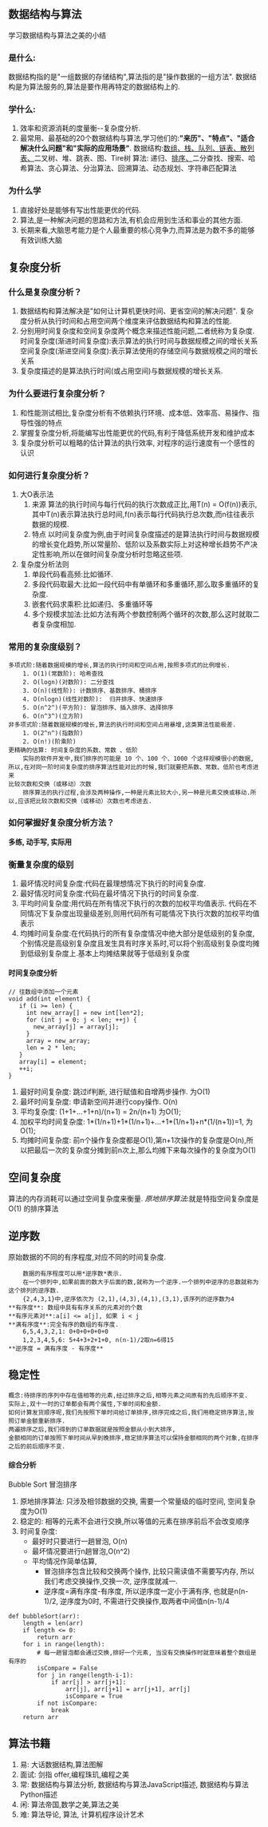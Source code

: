 
## 数据结构与算法
学习数据结构与算法之美的小结
### 是什么:
数据结构指的是"一组数据的存储结构",算法指的是"操作数据的一组方法".
数据结构是为算法服务的,算法是要作用再特定的数据结构上的.
### 学什么:
1. 效率和资源消耗的度量衡--复杂度分析.
2. 最常用、最基础的20个数据结构与算法,学习他们的:**"来历"、"特点"、"适合解决什么问题"和"实际的应用场景"**.
数据结构:[数组、栈、队列、](https://blog.csdn.net/sgs595595/article/details/85717387)[链表、](https://blog.csdn.net/sgs595595/article/details/85039725)[散列表、](https://blog.csdn.net/sgs595595/article/details/84930101)二叉树、堆、跳表、图、Tire树
算法: 递归、[排序、](https://blog.csdn.net/sgs595595/article/details/85605596)二分查找、搜索、哈希算法、贪心算法、分治算法、回溯算法、动态规划、字符串匹配算法
### 为什么学
1. 直接好处是能够有写出性能更优的代码.
2. 算法,是一种解决问题的思路和方法,有机会应用到生活和事业的其他方面.
3. 长期来看,大脑思考能力是个人最重要的核心竞争力,而算法是为数不多的能够有效训练大脑

## 复杂度分析
### 什么是复杂度分析？
1. 数据结构和算法解决是"如何让计算机更快时间、更省空间的解决问题".
    复杂度分析从执行时间和占用空间两个维度来评估数据结构和算法的性能.
2. 分别用时间复杂度和空间复杂度两个概念来描述性能问题,二者统称为复杂度.
    时间复杂度(渐进时间复杂度):表示算法的执行时间与数据规模之间的增长关系
    空间复杂度(渐进空间复杂度):表示算法使用的存储空间与数据规模之间的增长关系
3. 复杂度描述的是算法执行时间(或占用空间)与数据规模的增长关系.
### 为什么要进行复杂度分析？
1. 和性能测试相比,复杂度分析有不依赖执行环境、成本低、效率高、易操作、指导性强的特点
2. 掌握复杂度分析,将能编写出性能更优的代码,有利于降低系统开发和维护成本
3. 复杂度分析可以粗略的估计算法的执行效率, 对程序的运行速度有一个感性的认识
### 如何进行复杂度分析？
1. 大O表示法
    1) 来源
    算法的执行时间与每行代码的执行次数成正比,用T(n) = O(f(n))表示,其中T(n)表示算法执行总时间,f(n)表示每行代码执行总次数,而n往往表示数据的规模.
    2) 特点
    以时间复杂度为例,由于时间复杂度描述的是算法执行时间与数据规模的增长变化趋势,所以常量阶、低阶以及系数实际上对这种增长趋势不产决定性影响,所以在做时间复杂度分析时忽略这些项.
2. 复杂度分析法则
    1. 单段代码看高频:比如循环.
    2. 多段代码取最大:比如一段代码中有单循环和多重循环,那么取多重循环的复杂度.
    3. 嵌套代码求乘积:比如递归、多重循环等
    4. 多个规模求加法:比如方法有两个参数控制两个循环的次数,那么这时就取二者复杂度相加.
### 常用的复杂度级别？
	多项式阶:随着数据规模的增长,算法的执行时间和空间占用,按照多项式的比例增长. 
	    1. O(1)(常数阶): 哈希查找
	    2. O(logn)(对数阶): 二分查找
	    3. O(n)(线性阶): 计数排序、基数排序、桶排序
	    4. O(nlogn)(线性对数阶):  归并排序、快速排序
	    5. O(n^2^)(平方阶): 冒泡排序、插入排序、选择排序
	    6. O(n^3^)(立方阶) 
	非多项式阶:随着数据规模的增长,算法的执行时间和空间占用暴增,这类算法性能极差. 
	    1. O(2^n^)(指数阶)
	    2. O(n!)(阶乘阶)
	更精确的估算: 时间复杂度的系数、常数 、低阶
		实际的软件开发中,我们排序的可能是 10 个、100 个、1000 个这样规模很小的数据,所以,在对同一阶时间复杂度的排序算法性能对比的时候,我们就要把系数、常数、低阶也考虑进来
	比较次数和交换（或移动）次数
		排序算法的执行过程,会涉及两种操作,一种是元素比较大小,另一种是元素交换或移动.所以,应该把比较次数和交换（或移动）次数也考虑进去.     
### 如何掌握好复杂度分析方法？
**多练, 动手写, 实际用**
### 衡量复杂度的级别
1. 最坏情况时间复杂度:代码在最理想情况下执行的时间复杂度.
2. 最好情况时间复杂度:代码在最坏情况下执行的时间复杂度.
3. 平均时间复杂度:用代码在所有情况下执行的次数的加权平均值表示.
    代码在不同情况下复杂度出现量级差别,则用代码所有可能情况下执行次数的加权平均值表示
4. 均摊时间复杂度:在代码执行的所有复杂度情况中绝大部分是低级别的复杂度,个别情况是高级别复杂度且发生具有时序关系时,可以将个别高级别复杂度均摊到低级别复杂度上.基本上均摊结果就等于低级别复杂度
#### 时间复杂度分析  
	// 往数组中添加一个元素
	void add(int element) {
	   if (i >= len) {
	     int new_array[] = new int[len*2];
	     for (int j = 0; j < len; ++j) {
	       new_array[j] = array[j];
	     }
	     array = new_array;
	     len = 2 * len;
	   }
	   array[i] = element;
	   ++i;
	}
1. 最好时间复杂度: 跳过if判断, 进行赋值和自增两步操作. 为O(1)
2. 最坏时间复杂度: 申请新空间并进行copy操作. O(n)
3. 平均复杂度: (1+1+...+1+n)/(n+1) = 2n/(n+1) 为O(1);
4. 加权平均时间复杂度: 1*(1/n+1)+1*(1/n+1)+...+1*(1/n+1)+n*(1/(n+1))=1, 为O(1);
5. 均摊时间复杂度: 前n个操作复杂度都是O(1),第n+1次操作的复杂度是O(n),所以把最后一次的复杂度分摊到前n次上,那么均摊下来每次操作的复杂度为O(1)     
## 空间复杂度
算法的内存消耗可以通过空间复杂度来衡量.
*原地排序算法*:就是特指空间复杂度是 O(1) 的排序算法
## 逆序数
原始数据的不同的有序程度,对应不同的时间复杂度. 

	    数据的有序程度可以用*逆序数*表示. 
	    在一个排列中,如果前面的数大于后面的数,就称为一个逆序.一个排列中逆序的总数就称为这个排列的逆序数.    
	    {2,4,3,1}中,逆序依次为 (2,1),(4,3),(4,1),(3,1),该序列的逆序数为4    
	**有序度**: 数组中具有有序关系的元素对的个数    
	**有序元素对**:a[i] <= a[j], 如果 i < j 
	**满有序度**:完全有序的数组的有序度.    
	    6,5,4,3,2,1: 0+0+0+0+0+0    
	    1,2,3,4,5,6: 5+4+3+2+1+0, n(n-1)/2取n=6得15  
	**逆序度 = 满有序度 - 有序度**    
## 稳定性
	概念:待排序的序列中存在值相等的元素,经过排序之后,相等元素之间原有的先后顺序不变.
	实际上,双十一时的订单都会有两个属性,下单时间和金额.     
	如何计算发货顺序呢,我们先按照下单时间给订单排序,排序完成之后,我们用稳定排序算法,按照订单金额重新排序.
	两遍排序之后,我们得到的订单数据就是按照金额从小到大排序,
	金额相同的订单按照下单时间从早到晚排序,稳定排序算法可以保持金额相同的两个对象,在排序之后的前后顺序不变.    
#### 综合分析
Bubble Sort 冒泡排序 
1. 原地排序算法: 只涉及相邻数据的交换, 需要一个常量级的临时空间, 空间复杂度为O(1)
2. 稳定的: 相等的元素不会进行交换,所以等值的元素在排序前后不会改变顺序
3. 时间复杂度: 
    * 最好时只要进行一趟冒泡, O(n)	 
    * 最坏情况要进行n趟冒泡,O(n^2)
    * 平均情况作简单估算, 
        * 冒泡排序包含比较和交换两个操作, 比较只需读值不需要写内存, 所以我们考虑交换操作,交换一次, 逆序度就减一.
        * 逆序度=满有序度-有序度, 所以逆序度一定小于满有序, 也就是n(n-1)/2, 
         逆序度为0时, 不需进行交换操作,取两者中间值n(n-1)/4 
```
def bubbleSort(arr):
    length = len(arr)
    if length <= 0:
        return arr
    for i in range(length):
        # 每一趟冒泡都会通过交换,排好一个元素, 当没有交换操作时就意味着整个数组是有序的
        isCompare = False
        for j in range(length-i-1):
            if arr[j] > arr[j+1]:
                arr[j], arr[j+1] = arr[j+1], arr[j]
                isCompare = True 
        if not isCompare:
            break                
    return arr
```

## 算法书籍
1. 易:  大话数据结构,算法图解 
2. 面试:  剑指 offer,编程珠玑,编程之美 
3. 常: 数据结构与算法分析, 数据结构与算法JavaScript描述, 数据结构与算法Python描述
4. 闲:  算法帝国,数学之美,算法之美 
5. 难: 算法导论, 算法, 计算机程序设计艺术